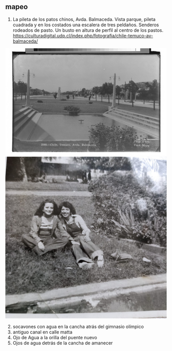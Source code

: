 ## mapeo

1. La pileta de los patos chinos, Avda. Balmaceda. Vista parque, pileta cuadrada y en los costados una escalera de tres peldaños. Senderos rodeados de pasto. Un busto en altura de perfil al centro de los pastos. https://culturadigital.udp.cl/index.php/fotografia/chile-temuco-av-balmaceda/

![alt text](img/PLB-001567.jpg)
![alt text](img/311889212_3213561055577860_6264292904250600016_n.jpg)


2. socavones con agua en la cancha atrás del gimnasio olímpico 
3. antiguo canal en calle matta 
4. Ojo de Agua a la orilla del puente nuevo 
5. Ojos de agua detrás de la cancha de amanecer 


